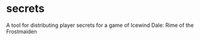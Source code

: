 # secrets
A tool for distributing player secrets for a game of Icewind Dale: Rime of the Frostmaiden

